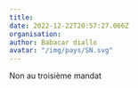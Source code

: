 ```yaml
---
title: 
date: 2022-12-22T20:57:27.066Z
organisation: 
author: Babacar diallo 
avatar: "/img/pays/SN.svg"
---
```


Non au troisième mandat